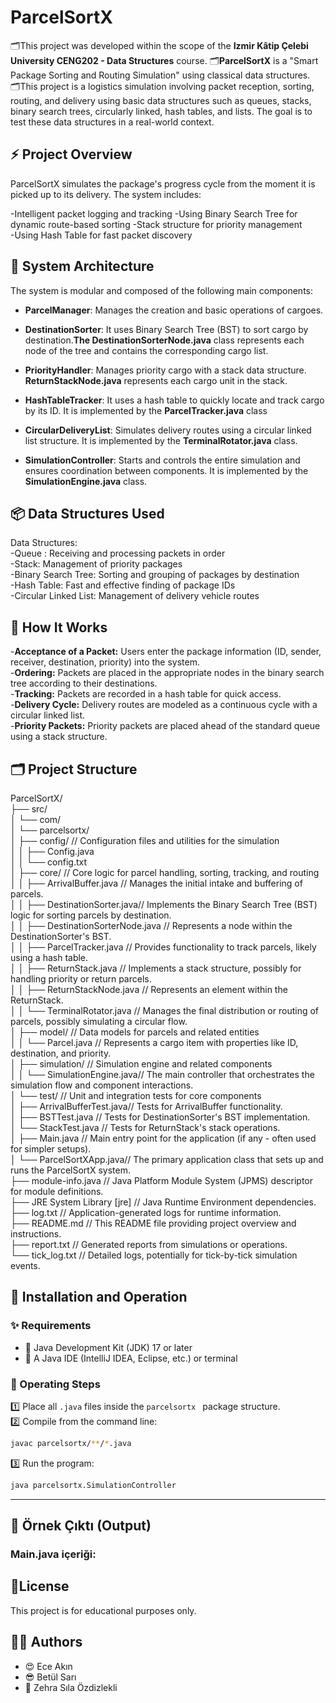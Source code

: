 # ParcelSortX 
🗂️This project was developed within the scope of the **Izmir Kâtip Çelebi University CENG202 - Data Structures** course.
🗂️**ParcelSortX** is a "Smart Package Sorting and Routing Simulation" using classical data structures.  
🗂️This project is a logistics simulation involving packet reception, sorting, routing, and delivery using basic data structures such as queues, stacks, binary search trees, circularly linked, hash tables, and lists. The goal is to test these data structures in a real-world context.  

## :zap: Project Overview

ParcelSortX simulates the package's progress cycle from the moment it is picked up to its delivery. The system includes:

-Intelligent packet logging and tracking
-Using Binary Search Tree for dynamic route-based sorting
-Stack structure for priority management  
-Using Hash Table for fast packet discovery

## 🧠 System Architecture

The system is modular and composed of the following main components:

- **ParcelManager**: Manages the creation and basic operations of cargoes.
  
- **DestinationSorter**: It uses Binary Search Tree (BST) to sort cargo by destination.**The DestinationSorterNode.java** class represents each node of the tree and contains the corresponding cargo list.
  
- **PriorityHandler**: Manages priority cargo with a stack data structure. **ReturnStackNode.java** represents each cargo unit in the stack.
  
- **HashTableTracker**: It uses a hash table to quickly locate and track cargo by its ID. It is implemented by the **ParcelTracker.java** class
  
- **CircularDeliveryList**: Simulates delivery routes using a circular linked list structure. It is implemented by the **TerminalRotator.java** class.
    
- **SimulationController**: Starts and controls the entire simulation and ensures coordination between components. It is implemented by the **SimulationEngine.java** class.  

## :package: Data Structures Used

Data Structures:  
-Queue : Receiving and processing packets in order  
-Stack: Management of priority packages  
-Binary Search Tree: Sorting and grouping of packages by destination  
-Hash Table: Fast and effective finding of package IDs  
-Circular Linked List: Management of delivery vehicle routes  

## :round_pushpin: How It Works

-**Acceptance of a Packet:** Users enter the package information (ID, sender, receiver, destination, priority) into the system.  
-**Ordering:** Packets are placed in the appropriate nodes in the binary search tree according to their destinations.  
-**Tracking:** Packets are recorded in a hash table for quick access.  
-**Delivery Cycle:** Delivery routes are modeled as a continuous cycle with a circular linked list.  
-**Priority Packets:** Priority packets are placed ahead of the standard queue using a stack structure.  

## 🗂️ Project Structure

ParcelSortX/  
├── src/  
│   └── com/  
│       └── parcelsortx/  
│           ├── config/            // Configuration files and utilities for the simulation  
│           │   ├── Config.java  
│           │   └── config.txt  
│           ├── core/              // Core logic for parcel handling, sorting, tracking, and routing  
│           │   ├── ArrivalBuffer.java    // Manages the initial intake and buffering of parcels.  
│           │   ├── DestinationSorter.java// Implements the Binary Search Tree (BST) logic for sorting parcels by destination.  
│           │   ├── DestinationSorterNode.java // Represents a node within the DestinationSorter's BST.  
│           │   ├── ParcelTracker.java    // Provides functionality to track parcels, likely using a hash table.  
│           │   ├── ReturnStack.java      // Implements a stack structure, possibly for handling priority or return parcels.  
│           │   ├── ReturnStackNode.java  // Represents an element within the ReturnStack.    
│           │   └── TerminalRotator.java  // Manages the final distribution or routing of parcels, possibly simulating a circular flow.  
│           ├── model/             // Data models for parcels and related entities  
│           │   └── Parcel.java          // Represents a cargo item with properties like ID, destination, and priority.  
│           ├── simulation/        // Simulation engine and related components  
│           │   └── SimulationEngine.java// The main controller that orchestrates the simulation flow and component interactions.  
│           └── test/              // Unit and integration tests for core components  
│               ├── ArrivalBufferTest.java// Tests for ArrivalBuffer functionality.  
│               ├── BSTTest.java          // Tests for DestinationSorter's BST implementation.  
│               └── StackTest.java        // Tests for ReturnStack's stack operations.  
│           ├── Main.java          // Main entry point for the application (if any - often used for simpler setups).  
│           └── ParcelSortXApp.java// The primary application class that sets up and runs the ParcelSortX system.  
├── module-info.java               // Java Platform Module System (JPMS) descriptor for module definitions.  
├── JRE System Library [jre]       // Java Runtime Environment dependencies.  
├── log.txt                        // Application-generated logs for runtime information.  
├── README.md                      // This README file providing project overview and instructions.  
├── report.txt                     // Generated reports from simulations or operations.  
└── tick_log.txt                   // Detailed logs, potentially for tick-by-tick simulation events.  

## 🚀 Installation and Operation  

### ✨ Requirements  

- 📌 Java Development Kit (JDK) 17 or later  
- 📌 A Java IDE (IntelliJ IDEA, Eclipse, etc.) or terminal
  
### 🚀 Operating Steps

1️⃣ Place all `.java` files  inside the `parcelsortx ` package structure.  
2️⃣ Compile from the command line:  
```bash  
javac parcelsortx/**/*.java
```  
3️⃣ Run the program:  

```bash  
java parcelsortx.SimulationController  
```  

---  

## 🎊 Örnek Çıktı (Output)  

### Main.java içeriği:  



## 📝License  

This project is for educational purposes only.  


## 👩‍💻 Authors  

- 😍 Ece Akın  
- 😎 Betül Sarı  
- 🌻 Zehra Sıla Özdizlekli  







